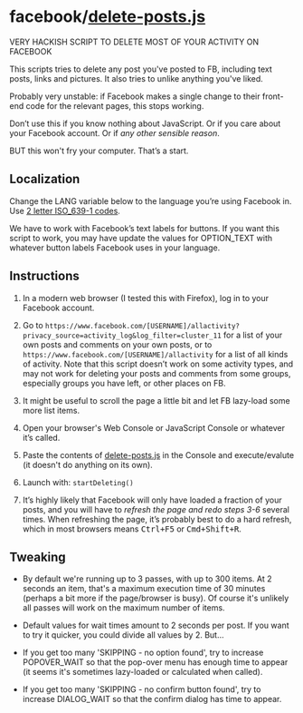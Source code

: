 # facebook/[delete-posts.js](delete-posts.js)

VERY HACKISH SCRIPT TO DELETE MOST OF YOUR ACTIVITY ON FACEBOOK

This scripts tries to delete any post you've posted to FB, including text posts, links and pictures. It also tries to unlike anything you've liked.

Probably very unstable: if Facebook makes a single change to their front-end code for the relevant pages, this stops working.

Don’t use this if you know nothing about JavaScript. Or if you care about your Facebook account. Or if *any other sensible reason*.

BUT this won't fry your computer. That’s a start.

## Localization

Change the LANG variable below to the language you’re using Facebook in. Use [2 letter ISO_639-1 codes](https://en.wikipedia.org/wiki/ISO_639-1).

We have to work with Facebook’s text labels for buttons. If you want this script to work, you may have update the values for OPTION_TEXT with whatever button labels Facebook uses in your language.

## Instructions

1. In a modern web browser (I tested this with Firefox), log in to your Facebook account.

2. Go to `https://www.facebook.com/[USERNAME]/allactivity?privacy_source=activity_log&log_filter=cluster_11` for a list of your own posts and comments on your own posts, or to `https://www.facebook.com/[USERNAME]/allactivity` for a list of all kinds of activity. Note that this script doesn’t work on some activity types, and may not work for deleting your posts and comments from some groups, especially groups you have left, or other places on FB.

3. It might be useful to scroll the page a little bit and let FB lazy-load some more list items.

4. Open your browser's Web Console or JavaScript Console or whatever it’s called.

5. Paste the contents of [delete-posts.js](delete-posts.js) in the Console and execute/evalute (it doesn't do anything on its own).

6. Launch with: `startDeleting()`

7. It’s highly likely that Facebook will only have loaded a fraction of your posts, and you will have to *refresh the page and redo steps 3-6* several times. When refreshing the page, it’s probably best to do a hard refresh, which in most browsers means <kbd>Ctrl+F5</kbd> or <kbd>Cmd+Shift+R</kbd>.

## Tweaking

-  By default we're running up to 3 passes, with up to 300 items. At 2 seconds an item, that's a maximum execution time of 30 minutes (perhaps a bit more if the page/browser is busy). Of course it's unlikely all passes will work on the maximum number of items.

-  Default values for wait times amount to 2 seconds per post. If you want to try it quicker, you could divide all values by 2. But…

-  If you get too many 'SKIPPING - no option found', try to increase POPOVER_WAIT so that the pop-over menu has enough time to appear (it seems it's sometimes lazy-loaded or calculated when called).

-  If you get too many 'SKIPPING - no confirm button found', try to increase DIALOG_WAIT so that the confirm dialog has time to appear.
